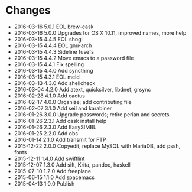 # Changes

* 2016-03-16 5.0.1 EOL brew-cask
* 2016-03-16 5.0.0 Upgrades for OS X 10.11, improved names, more help
* 2016-03-15 4.4.5 EOL shogi
* 2016-03-15 4.4.4 EOL gnu-arch
* 2016-03-15 4.4.3 Sideline fusefs
* 2016-03-15 4.4.2 Move emacs to a password file
* 2016-03-15 4.4.1 Fix spelling
* 2016-03-15 4.4.0 Add syncthing
* 2016-03-15 4.3.1 EOL meld
* 2016-03-13 4.3.0 Add shellcheck
* 2016-03-04 4.2.0 Add atext, quicksilver, libdnet, grsync
* 2016-02-28 4.1.0 Add cactus
* 2016-02-17 4.0.0 Organize; add contributing file
* 2016-02-07 3.1.0 Add seil and karabiner
* 2016-01-26 3.0.0 Upgrade passwords; retire perian and secrets
* 2016-01-26 2.3.1 Add cask install help
* 2016-01-26 2.3.0 Add EasySIMBL
* 2016-01-25 2.2.0 Add obs
* 2016-01-14 2.1.0 Add transmit for FTP
* 2015-12-22 2.0.0 Copyedit, replace MySQL with MariaDB, add pssh, fonts
* 2015-12-11 1.4.0 Add swiftlint
* 2015-12-07 1.3.0 Add sift, Krita, pandoc, haskell
* 2015-07-10 1.2.0 Add freeplane
* 2015-06-15 1.1.0 Add spacemacs
* 2015-04-13 1.0.0 Publish
